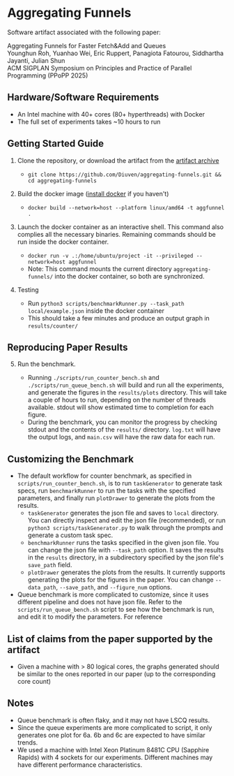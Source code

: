 # Aggregating Funnels

Software artifact associated with the following paper:

Aggregating Funnels for Faster Fetch&Add and Queues\
Younghun Roh, Yuanhao Wei, Eric Ruppert, Panagiota Fatourou, Siddhartha Jayanti, Julian Shun \
ACM SIGPLAN Symposium on Principles and Practice of Parallel Programming (PPoPP 2025)

## Hardware/Software Requirements

- An Intel machine with 40+ cores (80+ hyperthreads) with Docker
- The full set of experiments takes ~10 hours to run

## Getting Started Guide

1. Clone the repository, or download the artifact from the [artifact archive](https://doi.org/10.5281/zenodo.5555555)

   - `git clone https://github.com/Diuven/aggregating-funnels.git && cd aggregating-funnels`

2. Build the docker image ([install docker](https://docs.docker.com/engine/install/) if you haven't)

   - `docker build --network=host --platform linux/amd64 -t aggfunnel .`

3. Launch the docker container as an interactive shell. This command also complies all the necessary binaries. Remaining commands should be run inside the docker container.

   - `docker run -v .:/home/ubuntu/project -it --privileged --network=host aggfunnel`
   - Note: This command mounts the current directory `aggregating-funnels/` into the docker container, so both are synchronized.

4. Testing
   - Run `python3 scripts/benchmarkRunner.py --task_path local/example.json` inside the docker container
   - This should take a few minutes and produce an output graph in `results/counter/`

## Reproducing Paper Results

5. Run the benchmark.

   - Running `./scripts/run_counter_bench.sh` and `./scripts/run_queue_bench.sh` will build and run all the experiments, and generate the figures in the `results/plots` directory. This will take a couple of hours to run, depending on the number of threads available. stdout will show estimated time to completion for each figure.
   - During the benchmark, you can monitor the progress by checking stdout and the contents of the `results/` directory. `log.txt` will have the output logs, and `main.csv` will have the raw data for each run.

## Customizing the Benchmark

- The default workflow for counter benchmark, as specified in `scripts/run_counter_bench.sh`, is to run `taskGenerator` to generate task specs, run `benchmarkRunner` to run the tasks with the specified parameters, and finally run `plotDrawer` to generate the plots from the results.
  - `taskGenerator` generates the json file and saves to `local` directory. You can directly inspect and edit the json file (recommended), or run `python3 scripts/taskGenerator.py` to walk through the prompts and generate a custom task spec.
  - `benchmarkRunner` runs the tasks specified in the given json file. You can change the json file with `--task_path` option. It saves the results in the `results` directory, in a subdirectory specified by the json file's `save_path` field.
  - `plotDrawer` generates the plots from the results. It currently supports generating the plots for the figures in the paper. You can change `--data_path`, `--save_path`, and `--figure_num` options.
- Queue benchmark is more complicated to customize, since it uses different pipeline and does not have json file. Refer to the `scripts/run_queue_bench.sh` script to see how the benchmark is run, and edit it to modify the parameters. For reference

## List of claims from the paper supported by the artifact

- Given a machine with > 80 logical cores, the graphs generated should be similar to the ones reported in our paper (up to the corresponding core count)

## Notes

- Queue benchmark is often flaky, and it may not have LSCQ results.
- Since the queue experiments are more complicated to script, it only generates one plot for 6a. 6b and 6c are expected to have similar trends.
- We used a machine with Intel Xeon Platinum 8481C CPU (Sapphire Rapids) with 4 sockets for our experiments. Different machines may have different performance characteristics.
